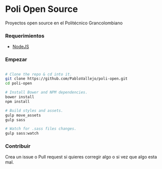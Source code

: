 # Poli Open Source

Proyectos open source en el Politécnico Grancolombiano

### Requerimientos

* [NodeJS](https://nodejs.org/)

### Empezar

```bash

# Clone the repo & cd into it.
git clone https://github.com/PabloVallejo/poli-open.git
cd poli-open

# Install Bower and NPM dependencies.
bower install
npm install

# Build styles and assets.
gulp move_assets
gulp sass

# Watch for .sass files changes.
gulp sass:watch

```

### Contribuir

Crea un issue o Pull request si quieres corregir algo o si vez que algo esta mal.
